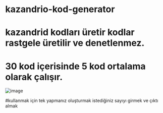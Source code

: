 # kazandrio-kod-generator
# kazandrid kodları üretir kodlar rastgele üretilir ve denetlenmez.
# 30 kod içerisinde 5 kod ortalama olarak çalışır.
![image](https://github.com/admin44market/kazandrio-kod-generator/assets/158743615/c19f62a4-e090-461d-bae3-c257ad597a9e)

#kullanmak için tek yapmanız oluşturmak istediğiniz sayıyı girmek ve çıktı almak

